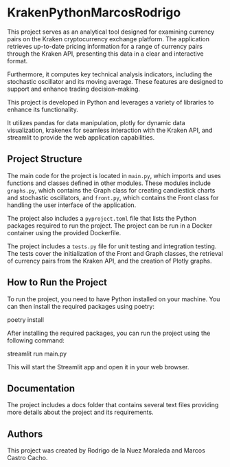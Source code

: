 # KrakenPythonMarcosRodrigo

This project serves as an analytical tool designed for examining currency pairs on the Kraken cryptocurrency exchange platform. The application retrieves up-to-date pricing information for a range of currency pairs through the Kraken API, presenting this data in a clear and interactive format. 

Furthermore, it computes key technical analysis indicators, including the stochastic oscillator and its moving average. These features are designed to support and enhance trading decision-making.

This project is developed in Python and leverages a variety of libraries to enhance its functionality. 

It utilizes pandas for data manipulation, plotly for dynamic data visualization, krakenex for seamless interaction with the Kraken API, and streamlit to provide the web application capabilities.

## Project Structure

The main code for the project is located in `main.py`, which imports and uses functions and classes defined in other modules. These modules include `graphs.py`, which contains the Graph class for creating candlestick charts and stochastic oscillators, and `front.py`, which contains the Front class for handling the user interface of the application.

The project also includes a `pyproject.toml` file that lists the Python packages required to run the project. The project can be run in a Docker container using the provided Dockerfile.

The project includes a `tests.py` file for unit testing and integration testing. The tests cover the initialization of the Front and Graph classes, the retrieval of currency pairs from the Kraken API, and the creation of Plotly graphs.

## How to Run the Project

To run the project, you need to have Python installed on your machine. You can then install the required packages using poetry:

poetry install

After installing the required packages, you can run the project using the following command:

streamlit run main.py

This will start the Streamlit app and open it in your web browser.

## Documentation

The project includes a docs folder that contains several text files providing more details about the project and its requirements.

## Authors

This project was created by Rodrigo de la Nuez Moraleda and Marcos Castro Cacho.
